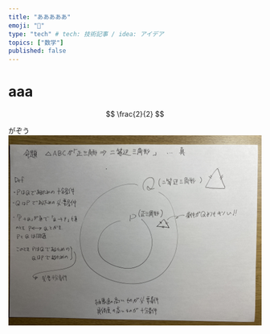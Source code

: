 ```yaml
---
title: "あああああ"
emoji: "🌟"
type: "tech" # tech: 技術記事 / idea: アイデア
topics: ["数学"]
published: false
---
```


# aaa

$$
\frac{2}{2}
$$

がぞう
![](/images/IMG_0703.jpg)
